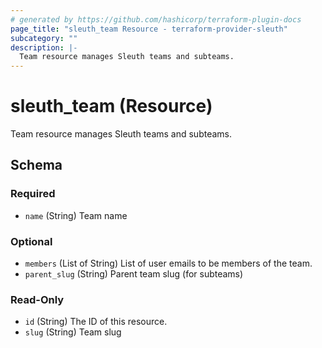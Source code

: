 ```yaml
---
# generated by https://github.com/hashicorp/terraform-plugin-docs
page_title: "sleuth_team Resource - terraform-provider-sleuth"
subcategory: ""
description: |-
  Team resource manages Sleuth teams and subteams.
---
```


# sleuth_team (Resource)

Team resource manages Sleuth teams and subteams.



<!-- schema generated by tfplugindocs -->
## Schema

### Required

- `name` (String) Team name

### Optional

- `members` (List of String) List of user emails to be members of the team.
- `parent_slug` (String) Parent team slug (for subteams)

### Read-Only

- `id` (String) The ID of this resource.
- `slug` (String) Team slug
